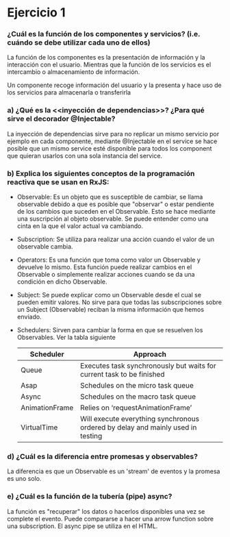 # Ejercicio 1

### ¿Cuál es la función de los componentes y servicios? (i.e. cuándo se debe utilizar cada uno de ellos)

La función de los componentes es la presentación de información y la interacción con el usuario. Mientras que
la función de los servicios es el intercambio o almacenamiento de información.

Un componente recoge información del usuario y la presenta y hace uso de los servicios para almacenarla o transferirla


### a) ¿Qué es la <<inyección de dependencias>>? ¿Para qué sirve el decorador @Injectable?

La inyección de dependencias sirve para no replicar un mismo servicio por ejemplo en cada componente, 
mediante @Injectable en el service se hace posible que un mismo service esté disponible para todos los
 component que quieran usarlos con una sola instancia del service.

###  b) Explica los siguientes conceptos de la programación reactiva que se usan en RxJS:

- Observable: Es un objeto que es susceptible de cambiar, se llama observable debido a que es posible que "observar" o
 estar pendiente de los cambios que suceden en el Observable. Esto se hace mediante una suscripción al objeto
  observable. Se puede entender como una cinta en la que el valor actual va cambiando.
  

- Subscription: Se utiliza para realizar una acción cuando el valor de un observable cambia.


- Operators: Es una función que toma como valor un Observable y devuelve lo mismo. Esta función puede realizar cambios
 en el Observable o simplemente realizar acciones cuando se da una condición en dicho Observable.
  

- Subject: Se puede explicar como un Observable desde el cual se pueden emitir valores. No sirve para que todas
las subscripciones sobre un Subject (Observable) reciban la misma información que hemos enviado.
  

- Schedulers: Sirven para cambiar la forma en que se resuelven los Observables. Ver la tabla siguiente
 
  | Scheduler | Approach |
  | --- | --- |
  | Queue |	Executes task synchronously but waits for current task to be finished |
  | Asap |	Schedules on the micro task queue |
  | Async |	Schedules on the macro task queue |
  | AnimationFrame |	Relies on ‘requestAnimationFrame’ |
  | VirtualTime |	Will execute everything synchronous ordered by delay and mainly used in testing |

### d) ¿Cuál es la diferencia entre promesas y observables?

La diferencia es que un Observable es un 'stream' de eventos y la promesa es uno solo.

### e) ¿Cuál es la función de la tubería (pipe) async?

La función es "recuperar" los datos o hacerlos disponibles una vez se complete el evento. Puede compararse a
 hacer una arrow function sobre una subscription. El async pipe se utiliza en el HTML.

